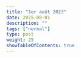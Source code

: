 ```yaml
---
title: "1er août 2023"
date: 2025-08-01
description: ""
tags: ["normal"]
type: post
weight: 25
showTableOfContents: true
---
```

